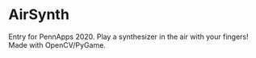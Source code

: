 # AirSynth

Entry for PennApps 2020. Play a synthesizer in the air with your fingers! Made with OpenCV/PyGame.

